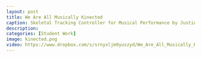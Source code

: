 ```yaml
---
layout: post
title: We Are All Musically Kinected
caption: Skeletal Tracking Controller for Musical Performance by Justin Loeffler
description: 
categories: [Student Work]
image: kinected.png
video: https://www.dropbox.com/s/srnyxljm9yuszyd/We_Are_All_Musically_Kinected.mov?dl=1
---
```

